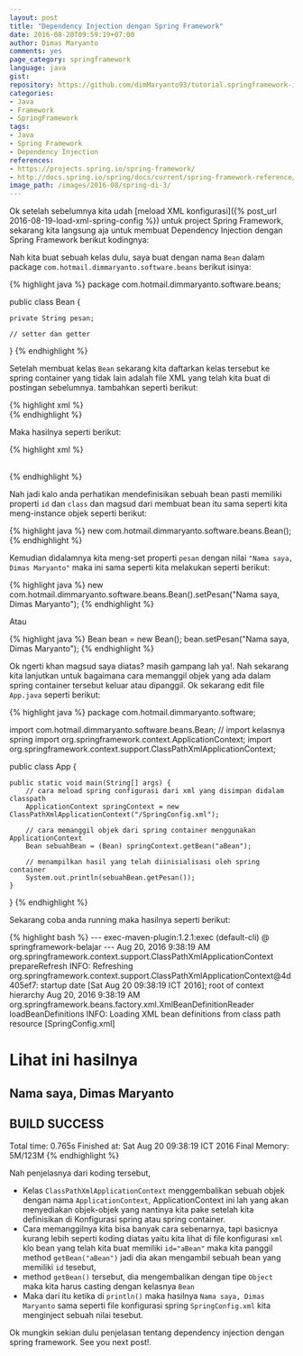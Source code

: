 ```yaml
---
layout: post
title: "Dependency Injection dengan Spring Framework"
date: 2016-08-20T09:59:19+07:00
author: Dimas Maryanto
comments: yes
page_category: springframework
language: java
gist:
repository: https://github.com/dimMaryanto93/tutorial.springframework-ioc.git
categories:
- Java
- Framework
- SpringFramework
tags:
- Java
- Spring Framework
- Dependency Injection
references:
- https://projects.spring.io/spring-framework/
- http://docs.spring.io/spring/docs/current/spring-framework-reference/htmlsingle/
image_path: /images/2016-08/spring-di-3/
---
```


Ok setelah sebelumnya kita udah [meload XML konfigurasi]({% post_url 2016-08-19-load-xml-spring-config %}) untuk project Spring Framework, sekarang kita langsung aja untuk membuat Dependency Injection dengan Spring Framework berikut kodingnya:

<!--more-->

Nah kita buat sebuah kelas dulu, saya buat dengan nama ```Bean``` dalam package ```com.hotmail.dimmaryanto.software.beans``` berikut isinya:

{% highlight java %}
package com.hotmail.dimmaryanto.software.beans;

public class Bean {

    private String pesan;

    // setter dan getter
}
{% endhighlight %}

Setelah membuat kelas ```Bean``` sekarang kita daftarkan kelas tersebut ke spring container yang tidak lain adalah file XML yang telah kita buat di postingan sebelumnya. tambahkan seperti berikut:

{% highlight xml %}
<bean id="aBean" class="com.hotmail.dimmaryanto.software.beans.Bean">
    <property name="pesan" value="Nama saya, Dimas Maryanto"/>        
</bean>
{% endhighlight %}

Maka hasilnya seperti berikut:

{% highlight xml %}
<?xml version="1.0" encoding="windows-1252"?>
<beans xmlns="http://www.springframework.org/schema/beans"
       xmlns:xsi="http://www.w3.org/2001/XMLSchema-instance"
       xsi:schemaLocation=  "http://www.springframework.org/schema/beans
                            http://www.springframework.org/schema/beans/spring-beans-4.3.xsd">
    <!--
        menjadikan kelas Bean
        dalam package com.hotmail.dimmaryanto.software.bean
        menjadi sebuah bean dalam spring container
    -->
    <bean id="aBean" class="com.hotmail.dimmaryanto.software.beans.Bean">
        <!-- meng inject nilai menggunakan setter injection -->
        <property name="pesan" value="Nama saya, Dimas Maryanto"/>        
    </bean>
</beans>
{% endhighlight %}

Nah jadi kalo anda perhatikan mendefinisikan sebuah bean pasti memiliki properti ```id``` dan ```class``` dan magsud dari membuat bean itu sama seperti kita meng-instance objek seperti berikut:

{% highlight java %}
new com.hotmail.dimmaryanto.software.beans.Bean();
{% endhighlight %}

Kemudian didalamnya kita meng-set properti ```pesan``` dengan nilai ```"Nama saya, Dimas Maryanto"``` maka ini sama seperti kita melakukan seperti berikut:

{% highlight java %}
new com.hotmail.dimmaryanto.software.beans.Bean().setPesan("Nama saya, Dimas Maryanto");
{% endhighlight %}

Atau

{% highlight java %}
Bean bean = new Bean();
bean.setPesan("Nama saya, Dimas Maryanto");
{% endhighlight %}

Ok ngerti khan magsud saya diatas? masih gampang lah ya!. Nah sekarang kita lanjutkan untuk bagaimana cara memanggil objek yang ada dalam spring container tersebut keluar atau dipanggil. Ok sekarang edit file ```App.java``` seperti berikut:

{% highlight java %}
package com.hotmail.dimmaryanto.software;

import com.hotmail.dimmaryanto.software.beans.Bean;
// import kelasnya spring
import org.springframework.context.ApplicationContext;
import org.springframework.context.support.ClassPathXmlApplicationContext;

public class App {

    public static void main(String[] args) {
        // cara meload spring configurasi dari xml yang disimpan didalam classpath
        ApplicationContext springContext = new ClassPathXmlApplicationContext("/SpringConfig.xml");

        // cara memanggil objek dari spring container menggunakan ApplicationContext
        Bean sebuahBean = (Bean) springContext.getBean("aBean");

        // menampilkan hasil yang telah diinisialisasi oleh spring container
        System.out.println(sebuahBean.getPesan());
    }
}
{% endhighlight %}

Sekarang coba anda running maka hasilnya seperti berikut:

{% highlight bash %}
--- exec-maven-plugin:1.2.1:exec (default-cli) @ springframework-belajar ---
Aug 20, 2016 9:38:19 AM org.springframework.context.support.ClassPathXmlApplicationContext prepareRefresh
INFO: Refreshing org.springframework.context.support.ClassPathXmlApplicationContext@4d405ef7: startup date [Sat Aug 20 09:38:19 ICT 2016]; root of context hierarchy
Aug 20, 2016 9:38:19 AM org.springframework.beans.factory.xml.XmlBeanDefinitionReader loadBeanDefinitions
INFO: Loading XML bean definitions from class path resource [SpringConfig.xml]

# Lihat ini hasilnya
Nama saya, Dimas Maryanto
------------------------------------------------------------------------
BUILD SUCCESS
------------------------------------------------------------------------
Total time: 0.765s
Finished at: Sat Aug 20 09:38:19 ICT 2016
Final Memory: 5M/123M
{% endhighlight %}

Nah penjelasnya dari koding tersebut,

* Kelas ```ClassPathXmlApplicationContext``` menggembalikan sebuah objek dengan nama ```ApplicationContext```, ApplicationContext ini lah yang akan menyediakan objek-objek yang nantinya kita pake setelah kita definisikan di Konfigurasi spring atau spring container.
* Cara memanggilnya kita bisa banyak cara sebenarnya, tapi basicnya kurang lebih seperti koding diatas yaitu kita lihat di file konfigurasi ```xml``` klo bean yang telah kita buat memiliki ```id="aBean"``` maka kita panggil method ```getBean("aBean")``` jadi dia akan mengambil sebuah bean yang memiliki ```id``` tesebut,
* method ```getBean()``` tersebut, dia mengembalikan dengan tipe ```Object``` maka kita harus casting dengan kelasnya ```Bean```
* Maka dari itu ketika di ```println()``` maka hasilnya ```Nama saya, Dimas Maryanto``` sama seperti file konfigurasi spring ```SpringConfig.xml``` kita menginject sebuah nilai tesebut.

Ok mungkin sekian dulu penjelasan tentang dependency injection dengan spring framework. See you next post!.

